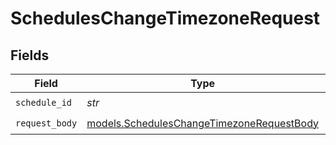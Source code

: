 # SchedulesChangeTimezoneRequest


## Fields

| Field                                                                                        | Type                                                                                         | Required                                                                                     | Description                                                                                  |
| -------------------------------------------------------------------------------------------- | -------------------------------------------------------------------------------------------- | -------------------------------------------------------------------------------------------- | -------------------------------------------------------------------------------------------- |
| `schedule_id`                                                                                | *str*                                                                                        | :heavy_check_mark:                                                                           | N/A                                                                                          |
| `request_body`                                                                               | [models.SchedulesChangeTimezoneRequestBody](../models/scheduleschangetimezonerequestbody.md) | :heavy_check_mark:                                                                           | N/A                                                                                          |